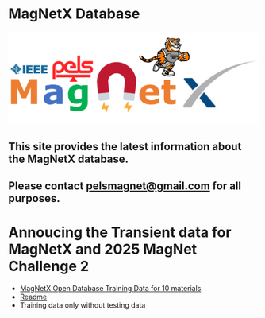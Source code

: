 # MagNetX Database 

<img src="img/MagNet Logo.png" width="800">

## This site provides the latest information about the MagNetX database. 
## Please contact [pelsmagnet@gmail.com](mailto:pelsmagnet@gmail.com) for all purposes.

# Annoucing the Transient data for MagNetX and 2025 MagNet Challenge 2 
- [MagNetX Open Database Training Data for 10 materials](https://www.dropbox.com/scl/fo/o07x7fa6d5elev19pzd1w/AISuBEWf8LQVszFeoaTlqY4?rlkey=8ec7mqukfr9no61h193zb4qdb&dl=0)
- [Readme](doc/README.pdf)
- Training data only without testing data
